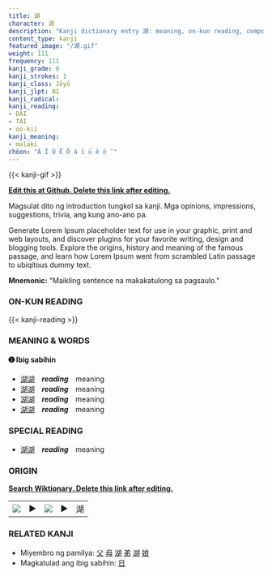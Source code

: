 ```yaml
---
title: 湖
character: 湖
description: "Kanji dictionary entry 湖: meaning, on-kun reading, compounds, origin, related kanji"
content_type: kanji
featured_image: "/湖.gif"
weight: 111
frequency: 111
kanji_grade: 0
kanji_strokes: 1
kanji_class: Jōyō
kanji_jlpt: N1
kanji_radical: 
kanji_reading: 
- DAI
- TAI
- oo-kii
kanji_meaning:
- malaki
chōon: "Ā Ī Ū Ē Ō ā ī ū ē ō ’"
---
```

[//]: # (Don't edit the line below. Kanji animated GIF code is automatically generated.)
{{< kanji-gif >}}

[//]: # (Edit below this line.)

**[Edit this at Github. Delete this link after editing.](https://github.com/tim0g/tim/tree/main/content/kanji/湖/index.md)**

Magsulat dito ng introduction tungkol sa kanji. Mga opinions, impressions, suggestions, trivia, ang kung ano-ano pa.

Generate Lorem Ipsum placeholder text for use in your graphic, print and web layouts, and discover plugins for your favorite writing, design and blogging tools. Explore the origins, history and meaning of the famous passage, and learn how Lorem Ipsum went from scrambled Latin passage to ubiqitous dummy text.
 
**Mnemonic:** "Maikling sentence na makakatulong sa pagsaulo."

### ON-KUN READING

[//]: # (Don't edit the line below. ON-KUN READING code is automatically generated.)
{{< kanji-reading >}}

### MEANING & WORDS

#### ➊ **Ibig sabihin**
  - [湖](../湖)[湖](../湖)　***reading***　meaning
  - [湖](../湖)[湖](../湖)　***reading***　meaning
  - [湖](../湖)[湖](../湖)　***reading***　meaning
  - [湖](../湖)[湖](../湖)　***reading***　meaning

### SPECIAL READING
  - [湖](../湖)[湖](../湖)　***reading***　meaning

### ORIGIN

**[Search Wiktionary. Delete this link after editing.](https://wiktionary.org/wiki/湖)**
<table class="kanji-table"><tr><td>
<img src="60px-湖-bronze.svg.png">
</td><td>▶</td><td>
<img src="60px-湖-oracle.svg.png">
</td><td>▶</td>
<td class="kanji-origin">湖</td>
</tr></table>

### RELATED KANJI
- Miyembro ng pamilya: [父](../父) [母](../母) [湖](../湖) [弟](../弟) [湖](../湖) [娘](../娘)
- Magkatulad ang ibig sabihin: [日](../日)
